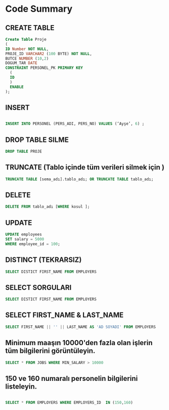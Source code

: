 # Code Summary


## CREATE TABLE

```SQL
Create Table Proje
(
ID Number NOT NULL,
PROJE_ID VARCHAR2 (100 BYTE) NOT NULL,
BUTCE NUMBER (10,2)
DOGUM_TAR DATE
CONSTRAINT PERSONEL_PK PRIMARY KEY
  (
  ID 
  )  
  ENABLE
);
```

## INSERT

```SQL

INSERT INTO PERSONEL (PERS_ADI, PERS_NO) VALUES (‘Ayşe’, 6) ;

```

## DROP TABLE SILME

```SQL
DROP TABLE PROJE

```

## TRUNCATE (Tablo içinde  tüm verileri silmek için )

```SQL
TRUNCATE TABLE [sema_adı].tablo_adı; OR TRUNCATE TABLE tablo_adı;
```

## DELETE

```SQL
DELETE FROM tablo_adı [WHERE kosul ];
```

## UPDATE

```SQL
UPDATE employees
SET salary = 5000
WHERE employee_id = 100;
```

## DISTINCT (TEKRARSIZ)

```SQL
SELECT DISTICT FIRST_NAME FROM EMPLOYERS
```
 ## SELECT SORGULARI
 ```SQL
SELECT DISTICT FIRST_NAME FROM EMPLOYERS
```

## SELECT FIRST_NAME & LAST_NAME
 ```SQL
SELECT FIRST_NAME || '' || LAST_NAME AS 'AD SOYADI' FROM EMPLOYERS
```
 
## Minimum maaşın 10000'den fazla olan işlerin tüm bilgilerini görüntüleyin.

```SQL
SELECT * FROM JOBS WHERE MIN_SALARY > 10000 
```

## 150 ve 160 numaralı personelin bilgilerini listeleyin.

```SQL

SELECT * FROM EMPLOYERS WHERE EMPLOYERS_ID  IN (150,160)

```


